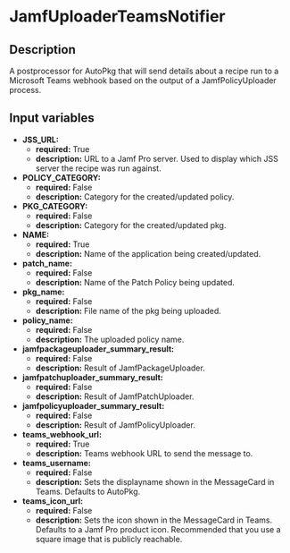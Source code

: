 # JamfUploaderTeamsNotifier

## Description

A postprocessor for AutoPkg that will send details about a recipe run to a Microsoft Teams webhook based on the output of a JamfPolicyUploader process.

## Input variables

- **JSS_URL:**
  - **required:** True
  - **description:** URL to a Jamf Pro server. Used to display which JSS server the recipe was run against.
- **POLICY_CATEGORY:**
  - **required:** False
  - **description:** Category for the created/updated policy.
- **PKG_CATEGORY:**
  - **required:** False
  - **description:** Category for the created/updated pkg.
- **NAME:**
  - **required:** True
  - **description:** Name of the application being created/updated.
- **patch_name:**
  - **required:** False
  - **description:** Name of the Patch Policy being updated.
- **pkg_name:**
  - **required:** False
  - **description:** File name of the pkg being uploaded.
- **policy_name:**
  - **required:** False
  - **description:** The uploaded policy name.
- **jamfpackageuploader_summary_result:**
  - **required:** False
  - **description:** Result of JamfPackageUploader.
- **jamfpatchuploader_summary_result:**
  - **required:** False
  - **description:** Result of JamfPatchUploader.
- **jamfpolicyuploader_summary_result:**
  - **required:** False
  - **description:** Result of JamfPolicyUploader.
- **teams_webhook_url:**
  - **required:** True
  - **description:** Teams webhook URL to send the message to.
- **teams_username:**
  - **required:** False
  - **description:** Sets the displayname shown in the MessageCard in Teams. Defaults to AutoPkg.
- **teams_icon_url:**
  - **required:** False
  - **description:** Sets the icon shown in the MessageCard in Teams. Defaults to a Jamf Pro product icon. Recommended that you use a square image that is publicly reachable.
